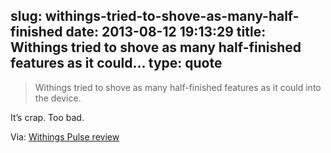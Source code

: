 slug: withings-tried-to-shove-as-many-half-finished
date: 2013-08-12 19:13:29
title: Withings tried to shove as many half-finished features as it could...
type: quote
---

> Withings tried to shove as many half-finished features as it could into the device.

It’s crap. Too bad.

 Via: [Withings Pulse review](http://www.theverge.com/2013/8/9/4601876/withings-pulse-review)
